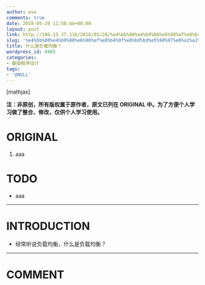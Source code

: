 ```yaml
---
author: evo
comments: true
date: 2018-05-28 11:58:44+00:00
layout: post
link: http://106.15.37.116/2018/05/28/%e4%bb%80%e4%b9%88%e6%98%af%e8%b4%9f%e8%bd%bd%e5%9d%87%e8%a1%a1%ef%bc%9f/
slug: '%e4%bb%80%e4%b9%88%e6%98%af%e8%b4%9f%e8%bd%bd%e5%9d%87%e8%a1%a1%ef%bc%9f'
title: 什么是负载均衡？
wordpress_id: 6965
categories:
- 基础程序设计
tags:
- '@NULL'
---
```


<!-- more -->

[mathjax]

**注：非原创，所有版权属于原作者，原文已列在 ORIGINAL 中。为了方便个人学习做了整合、修改，仅供个人学习使用。**


# ORIGINAL





 	
  1. aaa




# TODO





 	
  * aaa





* * *





# INTRODUCTION





 	
  * 经常听说负载均衡，什么是负载均衡？


























* * *





# COMMENT



